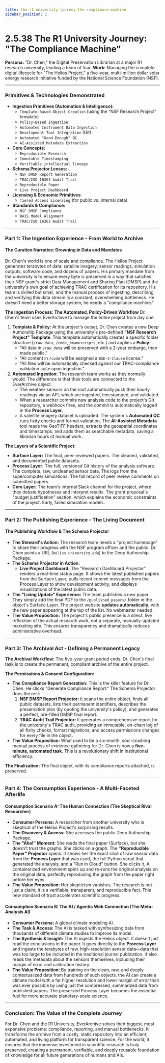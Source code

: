 ```yaml
---
title: the-r1-university-journey-the-compliance-machine
sidebar_position: 2
---
```


# 2.5.38 The R1 University Journey: "The Compliance Machine"

**Persona:** "Dr. Chen," the Digital Preservation Librarian at a major R1 research university, leading a team of four.
**Work:** Managing the complete digital lifecycle for "The Helios Project," a five-year, multi-million dollar solar energy research initiative funded by the National Science Foundation (NSF).

---

### **Primitives & Technologies Demonstrated**

*   **Ingestion Primitives (Automation & Intelligence):**
    *   `Template-Based Object Creation` (using the "NSF Research Project" template)
    *   `Policy-Based Ingestion`
    *   `Automated Instrument Data Ingestion`
    *   `Development Tool Integration` (Git)
    *   `Automated "Good Enough" QC`
    *   `AI-Assisted Metadata Extraction`
*   **Core Concepts:**
    *   `Reproducible Research`
    *   `Immutable Timestamping`
    *   `Verifiable intellectual lineage`
*   **Schema Projector Lenses:**
    *   `NSF DMSP Report Generation`
    *   `TRAC/ISO 16363 Audit Trail`
    *   `Reproducible Paper`
    *   `Live Project Dashboard`
*   **Licensing & Economic Primitives:**
    *   `Tiered Access Licensing` (for public vs. internal data)
*   **Standards & Compliance:**
    *   `NSF DMSP Compliance`
    *   `OAIS Model Alignment`
    *   `TRAC/ISO 16363 Audit Trail`

---

### **Part 1: The Ingestion Experience - From World to Archive**

#### **The Curation Narrative: Drowning in Data and Mandates**
Dr. Chen's world is one of scale and compliance. The Helios Project generates terabytes of data: satellite imagery, sensor readings, simulation outputs, software code, and dozens of papers. His primary mandate from the university is to ensure every byte is preserved in a way that satisfies their NSF grant's strict Data Management and Sharing Plan (DMSP) and the university's own goal of achieving TRAC certification for its repository. His team is skilled but small, and the manual process of ingesting, describing, and verifying this data stream is a constant, overwhelming bottleneck. He doesn't need a better storage system; he needs a "compliance machine."

**The Ingestion Process: The Automated, Policy-Driven Workflow**
Dr. Chen's team uses EverArchive to manage the entire project from day one.

1.  **Template & Policy:** At the project's outset, Dr. Chen creates a new Deep Authorship Package using the university's pre-defined **"NSF Research Project" Template**. This template automatically creates a specific folder structure (`/raw_data`, `/code`, `/manuscripts`, etc.) and applies a **Policy**:
    *   "All data in `/raw_data` will be preserved with a 2-year embargo, then made public."
    *   "All content in `/code` will be assigned a `BSD-3-Clause` license."
    *   "All files will be automatically checked against our TRAC-compliance validation suite upon ingestion."
2.  **Automated Ingestion:** The research team works as they normally would. The difference is that their tools are connected to the EverArchive object.
    *   The weather sensors on the roof automatically push their hourly readings via an API, which are ingested, timestamped, and validated.
    *   When a researcher commits new analysis code to the project's Git repository, a webhook fires, and the commit is automatically logged in the **Process Layer**.
    *   A satellite imagery dataset is uploaded. The system's **Automated QC** runs fixity checks and format validation. The **AI-Assisted Metadata** tool reads the GeoTIFF headers, extracts the geospatial coordinates and timestamps, and adds them as searchable metadata, saving a librarian hours of manual work.

**The Layers of a Scientific Project:**
*   **Surface Layer:** The final, peer-reviewed papers. The cleaned, validated, and documented public datasets.
*   **Process Layer:** The full, versioned Git history of the analysis software. The complete, raw, uncleaned sensor data. The logs from the supercomputer simulations. The full record of peer review comments on submitted papers.
*   **Core Layer:** The team's internal Slack channel for the project, where they debate hypotheses and interpret results. The grant proposal's "budget justification" section, which explains the economic constraints of the project. Early, failed simulation models.

---

### **Part 2: The Publishing Experience - The Living Document**

#### **The Publishing Workflow & The Schema Projector**
*   **The Steward's Action:** The research team needs a "project homepage" to share their progress with the NSF program officer and the public. Dr. Chen points a URL (`helios.university.edu`) to the Deep Authorship Package.
*   **The Schema Projector in Action:**
    *   **Live Project Dashboard:** The "Research Dashboard Projector" renders a real-time status page. It shows the latest published papers from the Surface Layer, pulls recent commit messages from the Process Layer to show development activity, and displays visualizations of the latest public data.
*   **The "Living Update" Experience:** The team publishes a new paper. They simply add the final PDF to the `/published_papers/` folder in the object's Surface Layer. The project website **updates automatically**, with the new paper appearing at the top of the list. No webmaster needed.
*   **The Value Proposition:** The project's public presence is a direct, live reflection of the actual research work, not a separate, manually-updated marketing site. This ensures transparency and dramatically reduces administrative overhead.

---

### **Part 3: The Archival Act - Defining a Permanent Legacy**

**The Archival Workflow:**
The five-year grant period ends. Dr. Chen's final task is to create the permanent, compliant archive of the entire project.

**The Permissions & Consent Configuration:**
*   **The Compliance Report Generation:** This is the killer feature for Dr. Chen. He clicks "Generate Compliance Report." The Schema Projector does the rest:
    1.  **NSF DMSP Report Projector:** It scans the entire object, finds all public datasets, lists their permanent identifiers, describes the preservation plan (by quoting the university's policy), and generates a perfect, pre-filled DMSP final report.
    2.  **TRAC Audit Trail Projector:** It generates a comprehensive report for the university's TRAC audit, providing an immutable, on-chain log of all fixity checks, format migrations, and access permissions changes for every file in the object.
*   **The Value Proposition:** What used to be a six-month, soul-crushing manual process of evidence gathering for Dr. Chen is now a **five-minute, automated task**. This is a revolutionary shift in institutional efficiency.

**The Finalization:**
The final object, with its compliance reports attached, is preserved.

---

### **Part 4: The Consumption Experience - A Multi-Faceted Afterlife**

#### **Consumption Scenario A: The Human Connection (The Skeptical Rival Researcher)**
*   **Consumer Persona:** A researcher from another university who is skeptical of the Helios Project's surprising results.
*   **The Discovery & Access:** She accesses the public Deep Authorship Package.
*   **The "Aha!" Moment:** She reads the final paper (Surface), but she doesn't trust the graphs. She clicks on a graph. The **"Reproducible Paper" Projector** opens. It shows her the exact slice of raw sensor data from the **Process Layer** that was used, the full Python script that generated the analysis, and a "Run in Cloud" button. She clicks it. A containerized environment spins up and re-runs the original analysis on the original data, perfectly reproducing the graph from the paper right before her eyes.
*   **The Value Proposition:** Her skepticism vanishes. The research is not just a claim; it is a verifiable, transparent, and reproducible fact. This new standard of trust accelerates scientific progress.

#### **Consumption Scenario B: The AI / Agentic Web Connection (The Meta-Analysis AI)**
*   **Consumer Persona:** A global climate modeling AI.
*   **The Task & Access:** The AI is tasked with synthesizing data from thousands of different climate studies to improve its model.
*   **The Synthesis & Insight:** The AI ingests the Helios object. It doesn't just read the conclusions in the paper. It goes directly to the **Process Layer** and ingests the terabytes of raw, high-resolution sensor data—data that was too large to be included in the traditional journal publication. It also reads the metadata about the sensors themselves, including their margin of error and calibration history.
*   **The Value Proposition:** By training on the clean, raw, and deeply contextualized data from hundreds of such objects, the AI can create a climate model with a far higher resolution and lower margin of error than was ever possible by using just the compressed, summarized data from published papers. The preserved Process Layer becomes the essential fuel for more accurate planetary-scale science.

---

### **Conclusion: The Value of the Complete Journey**
For Dr. Chen and the R1 University, EverArchive solves their biggest, most expensive problems: compliance, reporting, and manual bottlenecks. It transforms the archive from a costly, static repository into an efficient, automated, and living platform for transparent science. For the world, it ensures that the immense investment in scientific research is truly preserved, creating a permanent, verifiable, and deeply reusable foundation of knowledge for all future generations of humans and AIs.